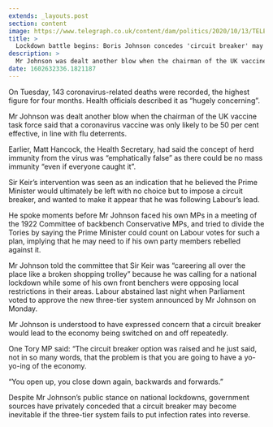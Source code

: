 ```yaml
--- 
extends: _layouts.post 
section: content 
image: https://www.telegraph.co.uk/content/dam/politics/2020/10/13/TELEMMGLPICT000241808240_trans_NvBQzQNjv4Bq7HGYtI19vqqsFW2UQw4vpCPeTtAIhQM5bNVjTNJizZE.jpeg?impolicy=logo-overlay 
title: > 
  Lockdown battle begins: Boris Johnson concedes 'circuit breaker' may be necessary if tier system fails 
description: > 
  Mr Johnson was dealt another blow when the chairman of the UK vaccine task force said that a coronavirus vaccine was only likely to be 50 per cent effective, in line with flu deterrents.Labour abstained last night when Parliament voted to approve the new three-tier system announced by Mr Johnson on Monday.Mr Johnson is understood to have expressed concern that a circuit breaker would lead to the economy being switched on and off repeatedly.One Tory MP said: “The circuit breaker option was raised and he just said, not in so many words, that the problem is that you are going to have a yo-yo-ing of the economy.“You open up, you close down again, backwards and forwards.”Despite Mr Johnson’s public stance on national lockdowns, government sources have privately conceded that a circuit breaker may become inevitable if the three-tier system fails to put infection rates into reverse. 
date: 1602632336.1821187 
--- 
```

On Tuesday, 143 coronavirus-related deaths were recorded, the highest figure for four months. Health officials described it as “hugely concerning”.

Mr Johnson was dealt another blow when the chairman of the UK vaccine task force said that a coronavirus vaccine was only likely to be 50 per cent effective, in line with flu deterrents.

Earlier, Matt Hancock, the Health Secretary, had said the concept of herd immunity from the virus was “emphatically false” as there could be no mass immunity “even if everyone caught it”.

Sir Keir’s intervention was seen as an indication that he believed the Prime Minister would ultimately be left with no choice but to impose a circuit breaker, and wanted to make it appear that he was following Labour’s lead.

He spoke moments before Mr Johnson faced his own MPs in a meeting of the 1922 Committee of backbench Conservative MPs, and tried to divide the Tories by saying the Prime Minister could count on Labour votes for such a plan, implying that he may need to if his own party members rebelled against it.

Mr Johnson told the committee that Sir Keir was “careering all over the place like a broken shopping trolley” because he was calling for a national lockdown while some of his own front benchers were opposing local restrictions in their areas. Labour abstained last night when Parliament voted to approve the new three-tier system announced by Mr Johnson on Monday.

Mr Johnson is understood to have expressed concern that a circuit breaker would lead to the economy being switched on and off repeatedly.

One Tory MP said: “The circuit breaker option was raised and he just said, not in so many words, that the problem is that you are going to have a yo-yo-ing of the economy.

“You open up, you close down again, backwards and forwards.”

Despite Mr Johnson’s public stance on national lockdowns, government sources have privately conceded that a circuit breaker may become inevitable if the three-tier system fails to put infection rates into reverse.